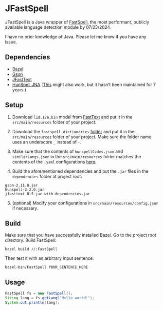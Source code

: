 # JFastSpell
JFastSpell is a Java wrapper of [FastSpell](https://github.com/mbanon/fastspell/), the most performant, publicly available language detection module by 07/23/2024.

I have no prior knowledge of Java. Please let me know if you have any issue.

## Dependencies
- [Bazel](https://bazel.build/start/java)
- [Gson](https://github.com/google/gson)
- [JFastText](https://github.com/vinhkhuc/JFastText/)
- [HunSpell JNA](https://gitlab.com/dumonts/hunspell-java/-/tree/master) ([This](https://github.com/dren-dk/HunspellJNA) might also work, but it hasn't been maintained for 7 years.)

## Setup
1. Download `lid.176.bin` model from [FastText](https://fasttext.cc/docs/en/language-identification.html) and put it in the `src/main/resources` folder of your project.

2. Download the `fastspell_dictionaries` [folder](https://github.com/mbanon/fastspell-dictionaries/tree/master/src/fastspell_dictionaries) and put it in the `src/main/resources` folder of your project. Make sure the folder name uses an underscore `_` instead of `-`.

3. Make sure that the contents of `hunspellCodes.json` and `similarLangs.json` in the `src/main/resources` folder matches the contents of the `.yaml` configurations [here](https://github.com/mbanon/fastspell/tree/main/src/fastspell/config).

4. Build the aforementioned dependencies and put the `.jar` files in the `dependencies` folder at project root:
```
gson-2.11.0.jar
hunspell-2.2.0.jar
jfasttext-0.5-jar-with-dependencies.jar
```

5. (optional) Modify your configurations in `src/main/resources/config.json` if necessary.

## Build
Make sure that you have successfully installed Bazel. Go to the project root directory. Build FastSpell:
```
bazel build //:FastSpell
```

Then test it with an arbitrary input sentence:
```
bazel-bin/FastSpell YOUR_SENTENCE_HERE
```

## Usage
```java
FastSpell fs = new FastSpell();
String lang = fs.getLang("Hello world!");
System.out.println(lang);
```
